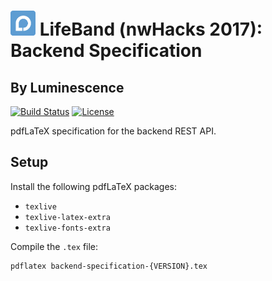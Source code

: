 # <img src="./img/icon.png" width="40"> LifeBand (nwHacks 2017): Backend Specification

## By Luminescence

[![Build Status](https://travis-ci.org/nwHacks2017/backend-specification.svg?branch=master)](https://travis-ci.org/nwHacks2017/backend-specification)
[![License](https://img.shields.io/github/license/mashape/apistatus.svg)](https://github.com/nwHacks2017/backend-specification/blob/master/LICENSE)

pdfLaTeX specification for the backend REST API.

## Setup

Install the following pdfLaTeX packages:
* `texlive`
* `texlive-latex-extra`
* `texlive-fonts-extra`

Compile the `.tex` file:
```
pdflatex backend-specification-{VERSION}.tex
```

